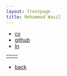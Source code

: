 ```yaml
---
layout: frontpage
title: Mohammad Wasil
---
```


<div class="navbar">
  <div class="navbar-inner">
      <ul class="nav">
          <li><a href="{{ BASE_PATH }}/assets/cv_noinfo.pdf">cv</a></li>
          <li><a href="https://github.com/mhwasil">github</a></li>
          <li><a href="https://www.linkedin.com/in/mohammad-wasil/">In</a></li>
      </ul>
  </div>
</div>

<table class="wide">
<tr>
  <td class="left">
  </td>
  <td class="right">
  </td>
</tr>
</table>

<div class="navbar">
  <div class="navbar-inner">
      <ul class="nav">
          <li><a href="index.html">back</a></li>
      </ul>
  </div>
</div>
